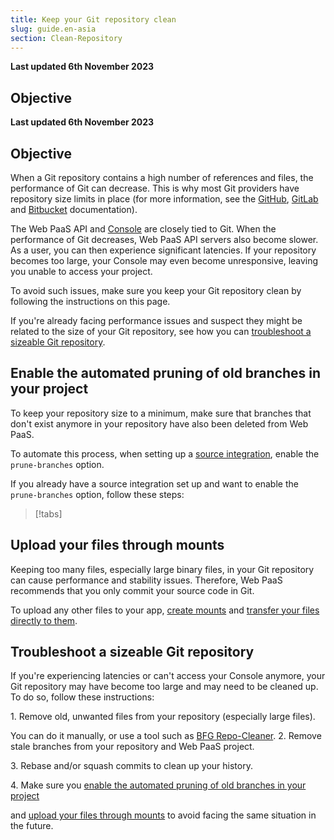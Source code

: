 ```yaml
---
title: Keep your Git repository clean
slug: guide.en-asia
section: Clean-Repository
---
```


**Last updated 6th November 2023**



## Objective  

**Last updated 6th November 2023**



## Objective  

When a Git repository contains a high number of references and files, the performance of Git can decrease.
This is why most Git providers have repository size limits in place (for more information, see the [GitHub](https://docs.github.com/en/repositories/working-with-files/managing-large-files/about-large-files-on-github), [GitLab](https://docs.gitlab.com/ee/user/gitlab_com/index.html#account-and-limit-settings)
and [Bitbucket](https://support.atlassian.com/bitbucket-cloud/docs/reduce-repository-size/) documentation).

The Web PaaS API and [Console](../../administration-web) are closely tied to Git.
When the performance of Git decreases, Web PaaS API servers also become slower.
As a user, you can then experience significant latencies.
If your repository becomes too large, your Console may even become unresponsive,
leaving you unable to access your project.

To avoid such issues, make sure you keep your Git repository clean by following the instructions on this page.

If you're already facing performance issues and suspect they might be related to the size of your Git repository,
see how you can [troubleshoot a sizeable Git repository](#troubleshoot-a-sizeable-git-repository).

## Enable the automated pruning of old branches in your project

To keep your repository size to a minimum,
make sure that branches that don't exist anymore in your repository have also been deleted from Web PaaS.

To automate this process, when setting up a [source integration](../../../integrations),
enable the `prune-branches` option.

If you already have a source integration set up and want to enable the `prune-branches` option,
follow these steps:

> [!tabs]      


## Upload your files through mounts

Keeping too many files, especially large binary files, in your Git repository can cause performance and stability issues.
Therefore, Web PaaS recommends that you only commit your source code in Git.

To upload any other files to your app, [create mounts](https://docs.platform.sh/create-apps/app-reference.html#mounts)
and [transfer your files directly to them](https://docs.platform.sh/development/file-transfer.html#transfer-a-file-to-a-mount).

## Troubleshoot a sizeable Git repository

If you're experiencing latencies or can't access your Console anymore,
your Git repository may have become too large and may need to be cleaned up. 
To do so, follow these instructions:

1\. Remove old, unwanted files from your repository (especially large files).

   You can do it manually, or use a tool such as [BFG Repo-Cleaner](https://rtyley.github.io/bfg-repo-cleaner/).
2\. Remove stale branches from your repository and Web PaaS project.

3\. Rebase and/or squash commits to clean up your history.

4\. Make sure you [enable the automated pruning of old branches in your project](#enable-the-automated-pruning-of-old-branches-in-your-project)

   and [upload your files through mounts](#upload-your-files-through-mounts) to avoid facing the same situation in the future.
